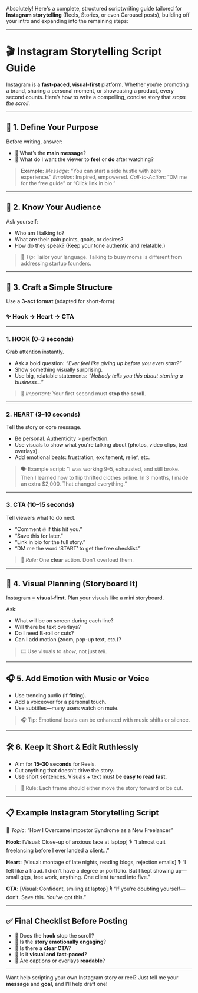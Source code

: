Absolutely! Here's a complete, structured scriptwriting guide tailored for **Instagram storytelling** (Reels, Stories, or even Carousel posts), building off your intro and expanding into the remaining steps:

---

# 🎬 **Instagram Storytelling Script Guide**

Instagram is a **fast-paced, visual-first** platform. Whether you're promoting a brand, sharing a personal moment, or showcasing a product, every second counts. Here’s how to write a compelling, concise story that *stops the scroll*.

---

## 🧩 **1. Define Your Purpose**

Before writing, answer:

* 🔹 What’s the **main message**?
* 🔹 What do I want the viewer to **feel** or **do** after watching?

> **Example:**
> *Message*: “You can start a side hustle with zero experience.”
> *Emotion*: Inspired, empowered.
> *Call-to-Action*: “DM me for the free guide” or “Click link in bio.”

---

## 🎯 **2. Know Your Audience**

Ask yourself:

* Who am I talking to?
* What are their pain points, goals, or desires?
* How do they speak? (Keep your tone authentic and relatable.)

> 🎯 *Tip:* Tailor your language. Talking to busy moms is different from addressing startup founders.

---

## 🧠 **3. Craft a Simple Structure**

Use a **3-act format** (adapted for short-form):

### ✨ Hook → Heart → CTA

---

### 1. **HOOK (0–3 seconds)**

Grab attention instantly.

* Ask a bold question:
  *“Ever feel like giving up before you even start?”*
* Show something visually surprising.
* Use big, relatable statements:
  *“Nobody tells you this about starting a business…”*

> 🧨 *Important:* Your first second must **stop the scroll**.

---

### 2. **HEART (3–10 seconds)**

Tell the story or core message.

* Be personal. Authenticity > perfection.
* Use visuals to show what you're talking about (photos, video clips, text overlays).
* Add emotional beats: frustration, excitement, relief, etc.

> 🗣️ Example script:
> “I was working 9–5, exhausted, and still broke. Then I learned how to flip thrifted clothes online. In 3 months, I made an extra \$2,000. That changed everything.”

---

### 3. **CTA (10–15 seconds)**

Tell viewers what to do next.

* “Comment 🔥 if this hit you.”
* “Save this for later.”
* “Link in bio for the full story.”
* “DM me the word ‘START’ to get the free checklist.”

> 📢 *Rule:* One **clear** action. Don't overload them.

---

## 🎨 **4. Visual Planning (Storyboard It)**

Instagram = **visual-first.** Plan your visuals like a mini storyboard.

Ask:

* What will be on screen during each line?
* Will there be text overlays?
* Do I need B-roll or cuts?
* Can I add motion (zoom, pop-up text, etc.)?

> 🎞️ Use visuals to *show*, not just *tell*.

---

## 🎧 **5. Add Emotion with Music or Voice**

* Use trending audio (if fitting).
* Add a voiceover for a personal touch.
* Use subtitles—many users watch on mute.

> 🎧 Tip: Emotional beats can be enhanced with music shifts or silence.

---

## 🛠️ **6. Keep It Short & Edit Ruthlessly**

* Aim for **15–30 seconds** for Reels.
* Cut anything that doesn’t drive the story.
* Use short sentences. Visuals + text must be **easy to read fast**.

> 🧽 Rule: Each frame should either move the story forward or be cut.

---

## 📋 **Example Instagram Storytelling Script**

🎥 *Topic*: “How I Overcame Impostor Syndrome as a New Freelancer”

**Hook**:
\[Visual: Close-up of anxious face at laptop]
🎙️ “I almost quit freelancing before I ever landed a client…”

**Heart**:
\[Visual: montage of late nights, reading blogs, rejection emails]
🎙️ “I felt like a fraud. I didn’t have a degree or portfolio. But I kept showing up—small gigs, free work, anything. One client turned into five.”

**CTA**:
\[Visual: Confident, smiling at laptop]
🎙️ “If you’re doubting yourself—don’t. Save this. You’ve got this.”

---

## ✅ Final Checklist Before Posting

* 🔲 Does the **hook** stop the scroll?
* 🔲 Is the **story emotionally engaging**?
* 🔲 Is there a **clear CTA**?
* 🔲 Is it **visual and fast-paced**?
* 🔲 Are captions or overlays **readable**?

---

Want help scripting your own Instagram story or reel? Just tell me your **message** and **goal**, and I’ll help draft one!

